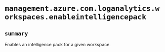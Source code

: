 # `management.azure.com.loganalytics.workspaces.enableintelligencepack`

## `summary`
Enables an intelligence pack for a given workspace.



